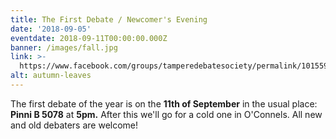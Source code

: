 ```yaml
---
title: The First Debate / Newcomer's Evening
date: '2018-09-05'
eventdate: 2018-09-11T00:00:00.000Z
banner: /images/fall.jpg
link: >-
  https://www.facebook.com/groups/tamperedebatesociety/permalink/10155992329859071/
alt: autumn-leaves
---
```

The first debate of the year is on the **11th of September** in the usual place: **Pinni B 5078** at **5pm.** After this we'll go for a cold one in O'Connels. All new and old debaters are welcome!
